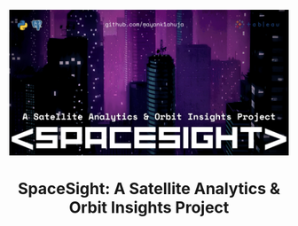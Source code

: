 ![](https://github.com/mayank1ahuja/SpaceSight/blob/9902f9fda37ff0368d17b2cb21f921b6ddab195f/images/project%20header.png)
<h1 align = "center">SpaceSight: A Satellite Analytics & Orbit Insights Project</h1>
